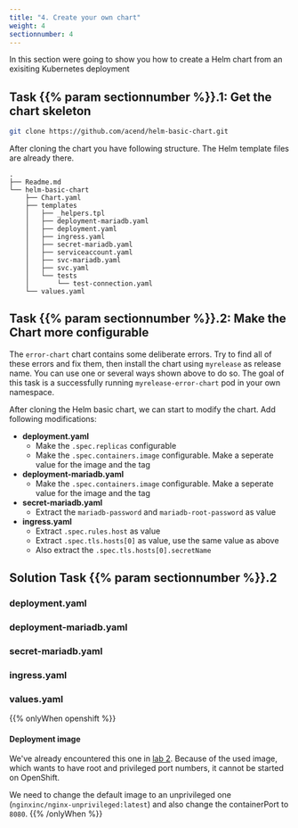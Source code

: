 ```yaml
---
title: "4. Create your own chart"
weight: 4
sectionnumber: 4
---
```


In this section were going to show you how to create a Helm chart from an exisiting Kubernetes deployment


## Task {{% param sectionnumber %}}.1: Get the chart skeleton

```bash
git clone https://github.com/acend/helm-basic-chart.git
```

After cloning the chart you have following structure. The Helm template files are already there. 

```
.
├── Readme.md
└── helm-basic-chart
    ├── Chart.yaml
    ├── templates
    │   ├── _helpers.tpl
    │   ├── deployment-mariadb.yaml
    │   ├── deployment.yaml
    │   ├── ingress.yaml
    │   ├── secret-mariadb.yaml
    │   ├── serviceaccount.yaml
    │   ├── svc-mariadb.yaml
    │   ├── svc.yaml
    │   └── tests
    │       └── test-connection.yaml
    └── values.yaml
```


## Task {{% param sectionnumber %}}.2: Make the Chart more configurable

The `error-chart` chart contains some deliberate errors. Try to find all of these errors and fix them, then install the chart using `myrelease` as release name. You can use one or several ways shown above to do so.
The goal of this task is a successfully running `myrelease-error-chart` pod in your own namespace.


After cloning the Helm basic chart, we can start to modify the chart. Add following modifications:

* **deployment.yaml**
  * Make the `.spec.replicas` configurable
  * Make the `.spec.containers.image` configurable. Make a seperate value for the image and the tag
* **deployment-mariadb.yaml**  
  * Make the `.spec.containers.image` configurable. Make a seperate value for the image and the tag
* **secret-mariadb.yaml**
  * Extract the `mariadb-password` and `mariadb-root-password` as value
* **ingress.yaml**
  * Extract `.spec.rules.host` as value
  * Extract `.spec.tls.hosts[0]` as value, use the same value as above
  * Also extract the `.spec.tls.hosts[0].secretName`


## Solution Task {{% param sectionnumber %}}.2


### deployment.yaml


### deployment-mariadb.yaml


### secret-mariadb.yaml


### ingress.yaml


### values.yaml

{{% onlyWhen openshift %}}


#### Deployment image

We've already encountered this one in [lab 2](../02/). Because of the used image, which wants to have root and privileged port numbers, it cannot be started on OpenShift.

We need to change the default image to an unprivileged one (`nginxinc/nginx-unprivileged:latest`) and also change the containerPort to `8080`.
{{% /onlyWhen %}}
